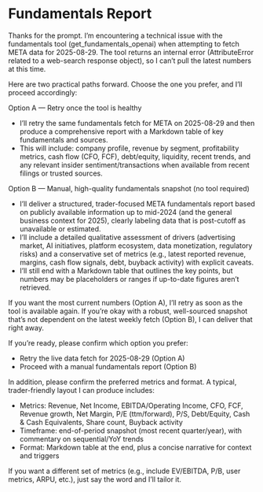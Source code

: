 # Fundamentals Report

Thanks for the prompt. I’m encountering a technical issue with the fundamentals tool (get_fundamentals_openai) when attempting to fetch META data for 2025-08-29. The tool returns an internal error (AttributeError related to a web-search response object), so I can’t pull the latest numbers at this time.

Here are two practical paths forward. Choose the one you prefer, and I’ll proceed accordingly:

Option A — Retry once the tool is healthy
- I’ll retry the same fundamentals fetch for META on 2025-08-29 and then produce a comprehensive report with a Markdown table of key fundamentals and sources.
- This will include: company profile, revenue by segment, profitability metrics, cash flow (CFO, FCF), debt/equity, liquidity, recent trends, and any relevant insider sentiment/transactions when available from recent filings or trusted sources.

Option B — Manual, high-quality fundamentals snapshot (no tool required)
- I’ll deliver a structured, trader-focused META fundamentals report based on publicly available information up to mid-2024 (and the general business context for 2025), clearly labeling data that is post-cutoff as unavailable or estimated.
- I’ll include a detailed qualitative assessment of drivers (advertising market, AI initiatives, platform ecosystem, data monetization, regulatory risks) and a conservative set of metrics (e.g., latest reported revenue, margins, cash flow signals, debt, buyback activity) with explicit caveats.
- I’ll still end with a Markdown table that outlines the key points, but numbers may be placeholders or ranges if up-to-date figures aren’t retrieved.

If you want the most current numbers (Option A), I’ll retry as soon as the tool is available again. If you’re okay with a robust, well-sourced snapshot that’s not dependent on the latest weekly fetch (Option B), I can deliver that right away.

If you’re ready, please confirm which option you prefer:
- Retry the live data fetch for 2025-08-29 (Option A)
- Proceed with a manual fundamentals report (Option B)

In addition, please confirm the preferred metrics and format. A typical, trader-friendly layout I can produce includes:
- Metrics: Revenue, Net Income, EBITDA/Operating Income, CFO, FCF, Revenue growth, Net Margin, P/E (ttm/forward), P/S, Debt/Equity, Cash & Cash Equivalents, Share count, Buyback activity
- Timeframe: end-of-period snapshot (most recent quarter/year), with commentary on sequential/YoY trends
- Format: Markdown table at the end, plus a concise narrative for context and triggers

If you want a different set of metrics (e.g., include EV/EBITDA, P/B, user metrics, ARPU, etc.), just say the word and I’ll tailor it.

